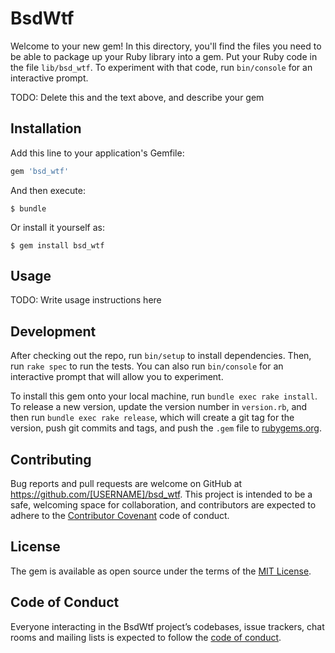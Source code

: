 # BsdWtf

Welcome to your new gem! In this directory, you'll find the files you need to be able to package up your Ruby library into a gem. Put your Ruby code in the file `lib/bsd_wtf`. To experiment with that code, run `bin/console` for an interactive prompt.

TODO: Delete this and the text above, and describe your gem

## Installation

Add this line to your application's Gemfile:

```ruby
gem 'bsd_wtf'
```

And then execute:

    $ bundle

Or install it yourself as:

    $ gem install bsd_wtf

## Usage

TODO: Write usage instructions here

## Development

After checking out the repo, run `bin/setup` to install dependencies. Then, run `rake spec` to run the tests. You can also run `bin/console` for an interactive prompt that will allow you to experiment.

To install this gem onto your local machine, run `bundle exec rake install`. To release a new version, update the version number in `version.rb`, and then run `bundle exec rake release`, which will create a git tag for the version, push git commits and tags, and push the `.gem` file to [rubygems.org](https://rubygems.org).

## Contributing

Bug reports and pull requests are welcome on GitHub at https://github.com/[USERNAME]/bsd_wtf. This project is intended to be a safe, welcoming space for collaboration, and contributors are expected to adhere to the [Contributor Covenant](http://contributor-covenant.org) code of conduct.

## License

The gem is available as open source under the terms of the [MIT License](https://opensource.org/licenses/MIT).

## Code of Conduct

Everyone interacting in the BsdWtf project’s codebases, issue trackers, chat rooms and mailing lists is expected to follow the [code of conduct](https://github.com/[USERNAME]/bsd_wtf/blob/master/CODE_OF_CONDUCT.md).
